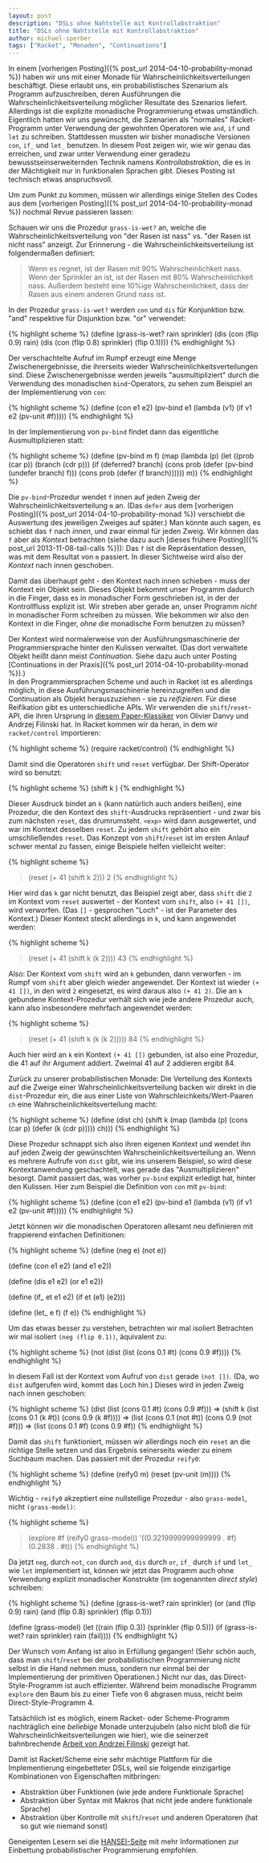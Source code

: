 ```yaml
---
layout: post
description: "DSLs ohne Nahtstelle mit Kontrollabstraktion"
title: "DSLs ohne Nahtstelle mit Kontrollabstraktion"
author: michael-sperber
tags: ["Racket", "Monaden", "Continuations"]
---
```


In einem [vorherigen Posting]({% post_url 2014-04-10-probability-monad %}) haben wir uns mit einer Monade
für Wahrscheinlichkeitsverteilungen beschäftigt.  Diese erlaubt uns,
ein probabilistisches Szenarium als Programm aufzuschreiben, deren
Ausführungen die Wahrscheinlichkeitsverteilung möglicher Resultate des
Szenarios liefert.  Allerdings ist die explizite monadische
Programmierung etwas umständlich.  Eigentlich hatten wir uns
gewünscht, die Szenarien als "normales" Racket-Programm unter
Verwendung der gewohnten Operatoren wie `and`, `if` und `let` zu
schreiben.  Stattdessen mussten wir bisher monadische Versionen `con`,
`if_` und `let_` benutzen.  In diesem Post zeigen wir, wie wir genau
das erreichen, und zwar unter Verwendung einer geradezu
bewusstseinserweiternden Technik namens *Kontrollabstraktion*, die es
in der Mächtigkeit nur in funktionalen Sprachen gibt.  Dieses Posting
ist technisch etwas anspruchsvoll.

<!-- more start -->

Um zum Punkt zu kommen, müssen wir allerdings einige Stellen des Codes
aus dem [vorherigen Posting]({% post_url 2014-04-10-probability-monad %}) nochmal Revue passieren lassen:

Schauen wir uns die Prozedur `grass-is-wet?` an, welche die
Wahrscheinlichkeitsverteilung von "der Rasen ist nass" vs. "der Rasen
ist nicht nass" anzeigt.  Zur Erinnerung - die
Wahrscheinlichkeitsverteilung ist folgendermaßen definiert:

> Wenn es regnet, ist der Rasen mit 90% Wahrscheinlichkeit nass.  Wenn
> der Sprinkler an ist, ist der Rasen mit 80% Wahrscheinlichkeit
> nass.  Außerdem besteht eine 10%ige Wahrscheinlichkeit, dass der
> Rasen aus einem anderen Grund nass ist.

In der Prozedur `grass-is-wet?` werden `con` und `dis` für Konjunktion
bzw. "and" respektive für Disjunktion bzw. "or" verwendet:

{% highlight scheme %}
(define (grass-is-wet? rain sprinkler)
  (dis (con (flip 0.9) rain)
       (dis (con (flip 0.8) sprinkler)
                 (flip 0.1))))
{% endhighlight %}


Der verschachtelte Aufruf im Rumpf erzeugt eine Menge
Zwischenergebnisse, die ihrerseits wieder
Wahrscheinlichkeitsverteilungen sind.  Diese Zwischenergebnisse werden
jeweils "ausmultipliziert" durch die Verwendung des monadischen
`bind`-Operators, zu sehen zum Beispiel an der Implementierung von `con`:

{% highlight scheme %}
(define (con e1 e2)
  (pv-bind e1
           (lambda (v1)
             (if v1
                 e2
                 (pv-unit #f)))))
{% endhighlight %}

In der Implementierung von `pv-bind` findet dann das eigentliche
Ausmultiplizieren statt:

{% highlight scheme %}
(define (pv-bind m f)
  (map (lambda (p)
         (let ((prob (car p))
               (branch (cdr p)))
           (if (deferred? branch)
               (cons prob (defer (pv-bind (undefer branch) f)))
               (cons prob (defer (f branch))))))
       m))
{% endhighlight %}

Die `pv-bind`-Prozedur wendet `f` innen auf jeden Zweig der
Wahrscheinlichkeitsverteilung `m` an.  (Das `defer` aus dem
[vorherigen Posting]({% post_url 2014-04-10-probability-monad %})
verschiebt die
Auswertung des jeweiligen Zweiges auf später.)  Man könnte auch sagen, es
schiebt das `f` nach *innen*, und zwar einmal für jeden Zweig.  Wir 
können das `f` aber als *Kontext* betrachten (siehe dazu auch [dieses
frühere Posting]({% post_url 2013-11-08-tail-calls %})): Das `f`
ist die Repräsentation dessen, was mit dem Resultat von `m` passiert.
In dieser Sichtweise wird also der *Kontext* nach innen geschoben.

Damit das überhaupt geht - den Kontext nach innen schieben - muss der
Kontext ein Objekt sein.  Dieses Objekt bekommt unser Programm dadurch
in die Finger, dass es in monadischer Form geschrieben ist, in der der
Kontrollfluss explizit ist.  Wir streben aber gerade an, unser
Programm *nicht* in monadischer Form schreiben zu müssen.  Wie
bekommen wir also den Kontext in die Finger, *ohne* die monadische
Form benutzen zu müssen?

Der Kontext wird normalerweise von der Ausführungsmaschinerie der
Programmiersprache hinter den Kulissen verwaltet.  (Das dort
verwaltete Objekt heißt dann meist *Continuation*.  Siehe dazu auch
unter Posting [Continuations in der Praxis]({% post_url 2014-04-10-probability-monad %}).)  
In den
Programmiersprachen Scheme und auch in Racket ist es allerdings
möglich, in diese Ausführungsmaschinerie hereinzugreifen und
die Continuation als Objekt herauszuziehen - sie zu *reifizieren*.
Für diese Reifikation gibt es unterschiedliche APIs.  Wir verwenden
die `shift`/`reset`-API, die ihren Ursprung in [diesem
Paper-Klassiker](http://citeseerx.ist.psu.edu/viewdoc/summary?doi=10.1.1.46.84)
von Olivier Danvy und Andrzej Filinski hat.  In Racket kommen wir da
heran, in dem wir `racket/control` importieren:

{% highlight scheme %}
(require racket/control)
{% endhighlight %}

Damit sind die Operatoren `shift` und `reset` verfügbar.  Der
Shift-Operator wird so benutzt:

{% highlight scheme %}
(shift k <exp>)
{% endhighlight %}

Dieser Ausdruck bindet an `k` (kann natürlich auch anders heißen),
eine Prozedur, die den Kontext des `shift`-Ausdrucks repräsentiert -
und zwar bis zum nächsten `reset`, das drumrumsteht.  `<exp>` wird
dann ausgewertet, und war im Kontext desselben `reset`.  Zu jedem
`shift` gehört also ein umschließendes `reset`.  Das Konzept von
`shift`/`reset` ist im ersten Anlauf schwer mental zu fassen, einige
Beispiele helfen vielleicht weiter:

{% highlight scheme %}
> (reset (+ 41 (shift k 2)))
2
{% endhighlight %}

Hier wird das `k` gar nicht benutzt, das Beispiel zeigt aber, dass
`shift` die `2` im Kontext vom `reset` auswertet - der Kontext vom
`shift`, also `(+ 41 [])`, wird verworfen.  (Das `[]` - gesprochen
"Loch" - ist der Parameter des Kontext.)  Dieser Kontext steckt
allerdings in `k`, und kann angewendet werden:

{% highlight scheme %}
> (reset (+ 41 (shift k (k 2))))
43
{% endhighlight %}

Also: Der Kontext vom `shift` wird an `k` gebunden, dann verworfen -
im Rumpf vom `shift` aber gleich wieder angewendet.  Der Kontext ist
wieder `(+ 41 [])`, in den wird `2` eingesetzt, es wird daraus also
`(+ 41 2)`.  Die an `k` gebundene Kontext-Prozedur verhält sich wie
jede andere Prozedur auch, kann also insbesondere mehrfach angewendet
werden:

{% highlight scheme %}
> (reset (+ 41 (shift k (k (k 2)))))
84
{% endhighlight %}

Auch hier wird an `k` ein Kontext `(+ 41 [])` gebunden, ist also eine
Prozedur, die 41 auf ihr Argument addiert.  Zweimal 41 auf 2 addieren
ergibt 84.

Zurück zu unserer probabilistischen Monade: Die Verteilung des
Kontexts auf die Zweige einer Wahrscheinlichkeitsverteilung backen wir
direkt in die `dist`-Prozedur ein, die aus einer Liste von
Wahrschleichkeits/Wert-Paaren `ch` eine Wahrscheinlichkeitsverteilung macht:

{% highlight scheme %}
(define (dist ch)
  (shift k
         (map (lambda (p)
                (cons (car p)
                      (defer (k (cdr p)))))
              ch)))
{% endhighlight %}

Diese Prozedur schnappt sich also ihren eigenen Kontext und wendet
ihn auf jeden Zweig der gewünschten Wahrscheinlichkeitsverteilung an.
Wenn es mehrere Aufrufe von `dist` gibt, wie ins unserem Beispiel, so
wird diese Kontextanwendung geschachtelt, was gerade das
"Ausmultiplizieren" besorgt.  Damit passiert das, was vorher `pv-bind`
explizit erledigt hat, hinter den Kulissen.  Hier zum Beispiel die
Definition von `con` mit `pv-bind`:

{% highlight scheme %}
(define (con e1 e2)
  (pv-bind e1
           (lambda (v1)
             (if v1
                 e2
                 (pv-unit #f)))))
{% endhighlight %}

Jetzt können wir die monadischen Operatoren allesamt neu definieren
mit frappierend einfachen Definitionen:

{% highlight scheme %}
(define (neg e) (not e))

(define (con e1 e2) (and e1 e2))

(define (dis e1 e2) (or e1 e2))

(define (if_ et e1 e2)
  (if et
      (e1)
      (e2)))
          
(define (let_ e f)
  (f e))
{% endhighlight %}

Um das etwas besser zu verstehen, betrachten wir mal isoliert
Betrachten wir mal isoliert `(neg (flip 0.1))`, äquivalent zu:

{% highlight scheme %}
(not (dist (list (cons 0.1 #t) (cons 0.9 #f))))
{% endhighlight %}

In diesem Fall ist der Kontext vom Aufruf von `dist` gerade `(not [])`.
(Da, wo `dist` aufgerufen wird, kommt das Loch hin.)  Dieses wird in
jeden Zweig nach innen geschoben:

{% highlight scheme %}
   (dist (list (cons 0.1 #t) (cons 0.9 #f)))
=> (shift k
          (list
            (cons 0.1 (k #t))
	  	    (cons 0.9 (k #f))))
=> (list
     (cons 0.1 (not #t))
     (cons 0.9 (not #f)))
=> (list
     (cons 0.1 #f)
     (cons 0.9 #f))
{% endhighlight %}

Damit das `shift` funktioniert, müssen wir allerdings noch ein `reset`
an die richtige Stelle setzen und das Ergebnis seinerseits wieder zu
einem Suchbaum machen.  Das passiert mit der Prozedur `reify0`:

{% highlight scheme %}
(define (reify0 m)
  (reset (pv-unit (m))))
{% endhighlight %}

Wichtig - `reify0` akzeptiert eine nullstellige Prozedur - also
`grass-model`, nicht `(grass-model)`:

{% highlight scheme %}
> (explore #f (reify0 grass-model))
'((0.3219999999999999 . #f) (0.2838 . #t))
{% endhighlight %}

Da jetzt `neg`, durch `not`, `con` durch `and`, `dis` durch `or`,
`if_` durch `if` und `let_` wie `let`  implementiert ist, können wir
jetzt das Programm auch ohne Verwendung explizit monadischer
Konstrukte (im sogenannten *direct style*) schreiben:

{% highlight scheme %}
(define (grass-is-wet? rain sprinkler)
  (or (and (flip 0.9) rain)
      (and (flip 0.8) sprinkler)
      (flip 0.1)))

(define (grass-model)
  (let ((rain (flip 0.3))
        (sprinkler (flip 0.5)))
    (if (grass-is-wet? rain sprinkler)
        rain
        (fail))))
{% endhighlight %}

Der Wunsch vom Anfang ist also in Erfüllung gegangen!  (Sehr schön
auch, dass man `shift`/`reset` bei der probabilistischen
Programmierung nicht selbst in die Hand nehmen muss, sondern nur
einmal bei der Implementierung der primitiven Operationen.)  Nicht nur das,
das Direct-Style-Programm ist auch effizienter.  Während beim
monadische Programm `explore` den Baum bis zu einer Tiefe von 6
abgrasen muss, reicht beim Direct-Style-Programm 4.

Tatsächlich ist es möglich, einem Racket- oder Scheme-Programm
nachträglich eine *beliebige* Monade unterzujubeln (also nicht bloß
die für Wahrscheinlichkeitsverteilungen wie hier), wie die seinerzeit
bahnbrechende [Arbeit von Andrzej
Filinski](http://www.diku.dk/hjemmesider/ansatte/andrzej/papers/RM-abstract.html)
gezeigt hat.

Damit ist Racket/Scheme eine sehr mächtige Plattform für die
Implementierung eingebetteter DSLs, weil sie folgende einzigartige
Kombinationen von Eigenschaften mitbringen:

* Abstraktion über Funktionen (wie jede andere Funktionale Sprache)
* Abstraktion über Syntax mit Makros (hat nicht jede andere funktionale Sprache)
* Abstraktion über Kontrolle mit `shift`/`reset` und anderen
  Operatoren (hat so gut wie niemand sonst)

Geneigenten Lesern sei die
[HANSEI-Seite](http://okmij.org/ftp/kakuritu/logic-programming.html)
mit mehr Informationen zur Einbettung probabilistischer Programmierung
empfohlen.

<!-- more end -->


